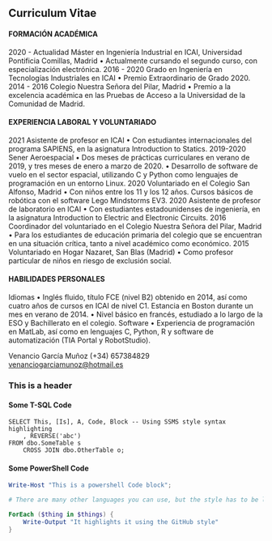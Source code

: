 ## Curriculum Vitae


#### FORMACIÓN ACADÉMICA
2020 - Actualidad Máster en Ingeniería Industrial en ICAI, Universidad Pontificia Comillas, Madrid
        • Actualmente cursando el segundo curso, con especialización electrónica.
2016 - 2020 Grado en Ingeniería en Tecnologías Industriales en ICAI
        • Premio Extraordinario de Grado 2020.
2014 - 2016 Colegio Nuestra Señora del Pilar, Madrid
        • Premio a la excelencia académica en las Pruebas de Acceso a la Universidad de la Comunidad de Madrid.

#### EXPERIENCIA LABORAL Y VOLUNTARIADO
2021 Asistente de profesor en ICAI
        • Con estudiantes internacionales del programa SAPIENS, en la asignatura Introduction to Statics.
2019-2020 Sener Aeroespacial
        • Dos meses de prácticas curriculares en verano de 2019, y tres meses de enero a marzo de 2020.
        • Desarrollo de software de vuelo en el sector espacial, utilizando C y Python como lenguajes de programación en un entorno Linux.
2020 Voluntariado en el Colegio San Alfonso, Madrid
        • Con niños entre los 11 y los 12 años. Cursos básicos de robótica con el software Lego Mindstorms EV3.
2020 Asistente de profesor de laboratorio en ICAI
        • Con estudiantes estadounidenses de ingeniería, en la asignatura Introduction to Electric and Electronic Circuits.
2016 Coordinador del voluntariado en el Colegio Nuestra Señora del Pilar, Madrid
        • Para los estudiantes de educación primaria del colegio que se encuentran en una situación crítica, tanto a nivel académico como económico.
2015 Voluntariado en Hogar Nazaret, San Blas (Madrid)
        • Como profesor particular de niños en riesgo de exclusión social.

#### HABILIDADES PERSONALES
Idiomas • Inglés fluido, título FCE (nivel B2) obtenido en 2014, así como cuatro años de
cursos en ICAI de nivel C1. Estancia en Boston durante un mes en verano de
2014.
• Nivel básico en francés, estudiado a lo largo de la ESO y Bachillerato en el
colegio.
Software • Experiencia de programación en MatLab, así como en lenguajes C, Python, R y
software de automatización (TIA Portal y RobotStudio).

Venancio García Muñoz
(+34) 657384829
venanciogarciamunoz@hotmail.es


### This is a header

#### Some T-SQL Code

```tsql
SELECT This, [Is], A, Code, Block -- Using SSMS style syntax highlighting
    , REVERSE('abc')
FROM dbo.SomeTable s
    CROSS JOIN dbo.OtherTable o;
```

#### Some PowerShell Code

```powershell
Write-Host "This is a powershell Code block";

# There are many other languages you can use, but the style has to be loaded first

ForEach ($thing in $things) {
    Write-Output "It highlights it using the GitHub style"
}
```

